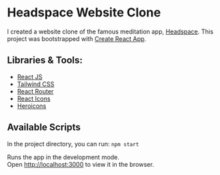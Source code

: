 # Headspace Website Clone

I created a website clone of the famous meditation app, [Headspace](https://www.headspace.com/).
This project was bootstrapped with [Create React App](https://github.com/facebook/create-react-app).


## Libraries & Tools:
- [React JS](https://it.reactjs.org/)
- [Tailwind CSS](https://tailwindcss.com/)
- [React Router](https://github.com/ReactTraining/react-router)
- [React Icons](https://github.com/react-icons/react-icons)
- [Heroicons](https://heroicons.com/)


## Available Scripts

In the project directory, you can run:  `npm start`

Runs the app in the development mode.\
Open [http://localhost:3000](http://localhost:3000) to view it in the browser.

